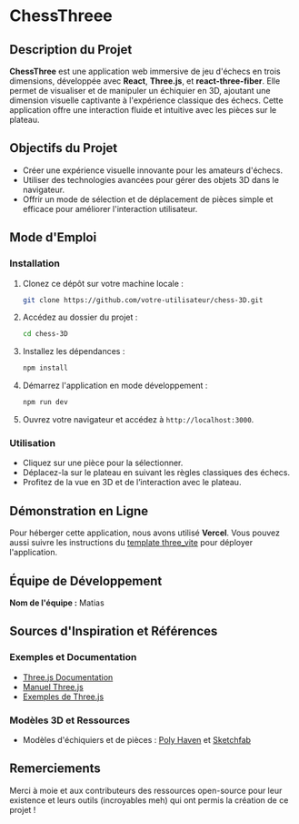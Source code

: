 # ChessThreee

## Description du Projet

**ChessThree** est une application web immersive de jeu d'échecs en trois dimensions, développée avec **React**, **Three.js**, et **react-three-fiber**. Elle permet de visualiser et de manipuler un échiquier en 3D, ajoutant une dimension visuelle captivante à l'expérience classique des échecs. Cette application offre une interaction fluide et intuitive avec les pièces sur le plateau.

## Objectifs du Projet

- Créer une expérience visuelle innovante pour les amateurs d'échecs.
- Utiliser des technologies avancées pour gérer des objets 3D dans le navigateur.
- Offrir un mode de sélection et de déplacement de pièces simple et efficace pour améliorer l'interaction utilisateur.

## Mode d'Emploi

### Installation

1. Clonez ce dépôt sur votre machine locale :
    ```bash
    git clone https://github.com/votre-utilisateur/chess-3D.git
    ```
2. Accédez au dossier du projet :
    ```bash
    cd chess-3D
    ```
3. Installez les dépendances :
    ```bash
    npm install
    ```
4. Démarrez l'application en mode développement :
    ```bash
    npm run dev
    ```
5. Ouvrez votre navigateur et accédez à `http://localhost:3000`.

### Utilisation

- Cliquez sur une pièce pour la sélectionner.
- Déplacez-la sur le plateau en suivant les règles classiques des échecs.
- Profitez de la vue en 3D et de l’interaction avec le plateau.


## Démonstration en Ligne

Pour héberger cette application, nous avons utilisé **Vercel**. Vous pouvez aussi suivre les instructions du [template three_vite](https://github.com/three_vite) pour déployer l'application.

## Équipe de Développement

**Nom de l'équipe :** Matias 

## Sources d'Inspiration et Références

### Exemples et Documentation

- [Three.js Documentation](https://threejs.org/docs/)
- [Manuel Three.js](https://discoverthreejs.com/book/)
- [Exemples de Three.js](https://threejs.org/examples/)

### Modèles 3D et Ressources

- Modèles d'échiquiers et de pièces : [Poly Haven](https://polyhaven.com/) et [Sketchfab](https://sketchfab.com/)

## Remerciements

Merci à moie et aux contributeurs des ressources open-source pour leur existence et leurs outils (incroyables meh) qui ont permis la création de ce projet !

